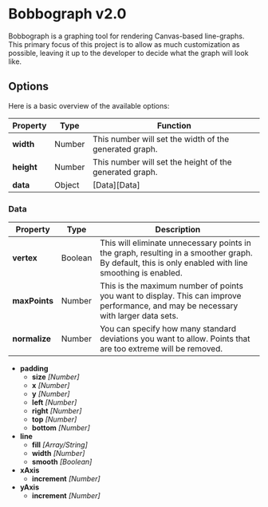 # Bobbograph v2.0

Bobbograph is a graphing tool for rendering Canvas-based line-graphs.  This primary focus of this project is to allow as much customization as possible, leaving it up to
the developer to decide what the graph will look like.

## Options

Here is a basic overview of the available options:

Property | Type | Function
---|---|---
**width** | Number | This number will set the width of the generated graph.
**height** | Number | This number will set the height of the generated graph.
**data**   | Object | [Data][Data]

### Data
Property | Type | Description
---|---|---
**vertex** | Boolean | This will eliminate unnecessary points in the graph, resulting in a smoother graph.  By default, this is only enabled with line smoothing is enabled.
**maxPoints** | Number | This is the maximum number of points you want to display.  This can improve performance, and may be necessary with larger data sets.
**normalize** | Number | You can specify how many standard deviations you want to allow.  Points that are too extreme will be removed.

- **padding**
  - **size** *[Number]*
  - **x** *[Number]*
  - **y** *[Number]*
  - **left** *[Number]*
  - **right** *[Number]*
  - **top** *[Number]*
  - **bottom** *[Number]*
- **line**
  - **fill** *[Array/String]*
  - **width** *[Number]*
  - **smooth** *[Boolean]*
- **xAxis**
  - **increment** *[Number]*
- **yAxis**
  - **increment** *[Number]*
